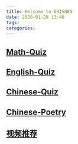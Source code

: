 ```yaml
---
title: Welcome to ERISHEN
date: 2020-01-28 13:40
tags:
categories:
---
```


## [Math-Quiz](/webapp/you/destask/hybrid/math/quiz.html)

## [English-Quiz](/webapp/you/destask/hybrid/english/quiz.html)

## [Chinese-Quiz](/webapp/you/destask/hybrid/chinese/quiz.html)

## [Chinese-Poetry](/webapp/you/destask/hybrid/chinese/poetry.html)

## [视频推荐](/webapp/you/destask/hybrid/apiopen/videoRecommend.html)
